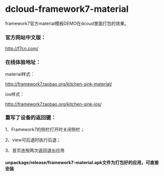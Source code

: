# dcloud-framework7-material
framework7官方material模板DEMO在dcoud里面打包的效果。

### 官方网站中文版：

<http://f7cn.com/>

### 在线体验地址：

material样式：

<http://framework7.taobao.org/kitchen-sink-material/>

ios样式：

<http://framework7.taobao.org/kitchen-sink-ios/>


### 重写了设备的返回键：

1、Framework7的侧栏打开时关闭侧栏；

2、view可后退时执行后退；

3、首页连按两次返回退出应用

#### unpackage/release/framework7-material.apk文件为打包好的应用，可直接安装

